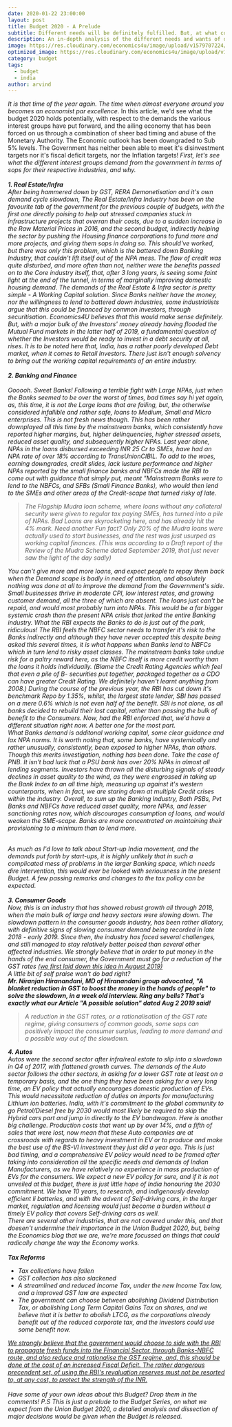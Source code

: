 ```yaml
---
date: 2020-01-22 23:00:00
layout: post
title: Budget 2020 - A Prelude
subtitle: Different needs will be definitely fulfilled. But, at what cost?
description: An in-depth analysis of the different needs and wants of different industries, and what the economy as a whole would need from the current budgeting exercise, and at what cost?
image: https://res.cloudinary.com/economics4u/image/upload/v1579707224/budget_2020_prelude_qxzjhd.png
optimized_image: https://res.cloudinary.com/economics4u/image/upload/v1579707224/budget_2020_prelude_small_i1ysps.png
category: budget
tags:
  - budget
  - india
author: arvind
---
```


<em> It is that time of the year again. The time when almost everyone around you becomes an economist par excellence. </em>
In this article, we'd see what the budget 2020 holds potentially, with respect to the demands the various interest groups have put forward, and the ailing economy that has been forced on us through a combination of sheer bad timing and abuse of the Monetary Authority. The Economic outlook has been downgraded to Sub 5% levels. The Government has neither been able to meet it's disinvestment targets nor it's fiscal deficit targets, nor the Inflation targets!
<em> First, let's see what the different interest groups demand from the government in terms of sops for their respective industries, and why.
<br><br><strong> 1. Real Estate/Infra </strong>
<br>After being hammered down by GST, RERA Demonetisation and it's own demand cycle slowdown, The Real Estate/Infra Industry has been on the favourite tab of the government for the previous couple of budgets, with the first one directly poising to help out stressed companies stuck in infrastructure projects that overran their costs, due to a sudden increase in the Raw Material Prices in 2016, and the second budget, indirectly helping the sector by pushing the Housing finance corporations to fund more and more projects, and giving them sops in doing so.
This should've worked, but there was only this problem, which is the battered down Banking Industry, that couldn't lift itself out of the NPA mess. The flow of credit was quite disturbed, and more often than not, neither were the benefits passed on to the Core industry itself, that, after 3 long years, is seeing some faint light at the end of the tunnel, in terms of marginally improving domestic housing demand. The demands of the Real Estate & Infra sector is pretty simple - A Working Capital solution. Since Banks neither have the money, nor the willingness to lend to battered down industries, some industrialists argue that this could be financed by common investors, through securitisation. Economics4U believes that this would make sense definitely. But, with a major bulk of the Investors' money already having flooded the Mutual Fund markets in the latter half of 2019, a fundamental question of whether the Investors would be ready to invest in a debt security at all, rises. It is to be noted here that, India, has a rather poorly developed Debt market, when it comes to Retail Investors. There just isn't enough solvency to bring out the working capital requirements of an entire industry.<br>
<br><strong> 2. Banking and Finance</strong>
<br><br> Oooooh. Sweet Banks! Following a terrible fight with Large NPAs, just when the Banks seemed to be over the worst of times, bad times say hi yet again, as, this time, it is not the Large loans that are failing, but, the otherwise considered infallible and rather safe, loans to Medium, Small and Micro enterprises. This is not fresh news though. This has been rather downplayed all this time by the mainstream banks, which consistently have reported higher margins, but, higher delinquencies, higher stressed assets, reduced asset quality, and subsequently higher NPAs. Last year alone, NPAs in the loans disbursed exceeding INR 25 Cr to SMEs, have had an NPA rate of over 18% according to TransUnionCIBIL. To add to the woes, earning downgrades, credit slides, lack lusture performance and higher NPAs reported by the small finance banks and NBFCs made the RBI to come out with guidance that simply put, meant "Mainstream Banks were to lend to the NBFCs, and SFBs (Small Finance Banks), who would then lend to the SMEs and other areas of the Credit-scape that turned risky of late.
<blockquote> The Flagship Mudra loan scheme, where loans without any collateral security were given to regular tax paying SMEs, has turned into a pile of NPAs. Bad Loans are skyrocketing here, and has already hit the 4% mark. Need another Fun fact? Only 20% of the Mudra loans were actually used to start businesses, and the rest was just usurped as working capital finances. (This was according to a Draft report of the Review of the Mudra Scheme dated September 2019, that just never saw the light of the day sadly)</blockquote>
You can't give more and more loans, and expect people to repay them back when the Demand scape is badly in need of attention, and absolutely nothing was done at all to improve the demand from the Government's side. Small businesses thrive in moderate CPI, low interest rates, and growing customer demand, all the three of which are absent. The loans just can't be repaid, and would most probably turn into NPAs. This would be a far bigger systemic crash than the present NPA crisis that jerked the entire Banking industry.
What the RBI expects the Banks to do is just out of the park, ridiculous! The RBI feels the NBFC sector needs to transfer it's risk to the Banks indirectly and although they have never accepted this despite being asked this several times, it is what happens when Banks lend to NBFCs which in turn lend to risky asset classes. The mainstream banks take undue risk for a paltry reward here, as the NBFC itself is more credit worthy than the loans it holds individually. (Blame the Credit Rating Agencies which feel that even a pile of B- securities put together, packaged together as a CDO can have greater Credit Rating. We definitely haven't learnt anything from 2008.)
During the course of the previous year, the RBI has cut down it's benchmark Repo by 1.35%, whilst, the largest state lender, SBI has passed on a mere 0.6% which is not even half of the benefit. SBI is not alone, as all banks decided to rebuild their lost capital, rather than passing the bulk of benefit to the Consumers. Now, had the RBI enforced that, we'd have a different situation right now. A better one for the most part.
<br>
What Banks demand is additonal working capital, some clear guidance and lax NPA norms. It is worth noting that, some banks, have systemically and rather unusually, consistently, been exposed to higher NPAs, than others. Though this merits investigation, nothing has been done. Take the case of PNB. It isn't bad luck that a PSU bank has over 20% NPAs in almost all lending segments.
Investors have thrown all the disturbing signals of steady declines in asset quality to the wind, as they were engrossed in taking up the Bank Index to an all time high, measuring up against it's western counterparts, when in fact, we are staring down at multiple Credit crises within the industry.
Overall, to sum up the Banking Industry, Both PSBs, Pvt Banks and NBFCs have reduced asset quality, more NPAs, and lesser sanctioning rates now, which discourages consumption of loans, and would weaken the SME-scape. Banks are more concentrated on maintaining their provisioning to a minimum than to lend more.

<br> As much as I'd love to talk about Start-up India movement, and the demands put forth by start-ups, it is highly unlikely that in such a complicated mess of problems in the larger Banking space, which needs dire intervention, this would ever be looked with seriousness in the present Budget. A few passing remarks and changes to the tax policy can be expected.
<br><br><strong> 3. Consumer Goods</strong>
<br> Now, this is an industry that has showed robust growth all through 2018, when the main bulk of large and heavy sectors were slowing down. The slowdown pattern in the consumer goods industry, has been rather dilatory, with definitive signs of slowing consumer demand being recorded in late 2018 - early 2019. Since then, the industry has faced several challenges, and still managed to stay relatively better poised than several other affected industries. We strongly believe that in order to put money in the hands of the end consumer, the Government must go for a reduction of the GST rates <a href="https://economics4u.org/a-possible-solution/">(we first laid down this idea in August 2019)</a>
<br><em> A little bit of self praise won't do bad right? </em><br><strong>Mr. Niranjan Hiranandani, MD of Hiranandani group advocated,  "A blanket reduction in GST to boost the money in the hands of people" to solve the slowdown, in a week old interview. Ring any bells? That's exactly what our Article "A possible solution" dated Aug 2 2019 said!</strong><br>
<blockquote>A reduction in the GST rates, or a rationalisation of the GST rate regime, giving consumers of common goods, some sops can positively impact the consumer surplus, leading to more demand and a possible way out of the slowdown.</blockquote>
<strong> 4. Autos</strong>
<br> Autos were the second sector after infra/real estate to slip into a slowdown in Q4 of 2017, with flattened growth curves. The demands of the Auto sector follows the other sectors, in asking for a lower GST rate at least on a temporary basis, and the one thing they have been asking for a very long time, an EV policy that actually encourages domestic production of EVs. This would necessitate reduction of duties on imports for manufacturing Lithium ion batteries. India, with it's commitment to the global community to go Petrol/Diesel free by 2030 would most likely be required to skip the Hybrid cars part and jump in directly to the EV bandwagon. Here is another big challenge. Production costs that went up by over 14%, and a fifth of sales that were lost, now mean that these Auto companies are at crossroads with regards to heavy investment in EV or to produce and make the best use of the BS-VI investment they just did a year ago. This is just bad timing, and a comprehensive EV policy would need to be framed after taking into consideration all the specific needs and demands of Indian Manufacturers, as we have relatively no experience in mass production of EVs for the consumers. 
We expect a new EV policy for sure, and if it is not unveiled at this budget, there is just little hope of India honouring the 2030 commitment. We have 10 years, to research, and indigenously develop efficient li batteries, and with the advent of Self-driving cars, in the larger market, regulation and licensing would just become a burden without a timely EV policy that covers Self-driving cars as well.
<br> <em> There are several other industries, that are not covered under this, and that doesen't undermine their importance in the Union Budget 2020, but, being the Economics blog that we are, we're more focussed on things that could radically change the way the Economy works.
<br>
<br><strong>Tax Reforms</strong>
<ul><li> Tax collections have fallen </li>
<li> GST collection has also slackened </li>
<li> A streamlined and reduced Income Tax, under the new Income Tax law, and a improved GST law are expected</li>
<li> The government can choose between abolishing Dividend Distribution Tax, or abolishing Long Term Capital Gains Tax on shares, and we believe that it is better to abolish LTCG, as the corporations already benefit out of the reduced corporate tax, and the investors could use some benefit now.</li></ul>

<u>We strongly believe that the government would choose to side with the RBI to propagate fresh funds into the Financial Sector, through Banks-NBFC route, and also reduce and rationalise the GST regime, and, this should be done at the cost of an increased Fiscal Deficit. The rather dangerous precendent set, of using the RBI's revaluation reserves must not be resorted to, at any cost, to protect the strength of the INR.</u><br><br>
<em> Have some of your own ideas about this Budget? Drop them in the comments!</em>
P.S This is just a prelude to the Budget Series, on what we expect from the Union Budget 2020, a detailed analysis and dissection of major decisions would be given when the Budget is released.
